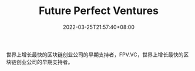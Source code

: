 ﻿---
weight: 
title: "Future Perfect Ventures"
description: "世界上增长最快的区块链创业公司的早期支持者，FPV.VC，世界上增长最快的区块链创业公司的早期支持者"
date: 2022-03-25T21:57:40+08:00
lastmod: 2022-03-25T16:45:40+08:00
draft: false
authors: ["Metabd"]
featuredImage: "future-perfect-ventures.jpg"
link: ""
tags: ["投资机构","Future Perfect Ventures"]
categories: ["navigation"]
navigation: ["投资机构"]
lightgallery: true
toc: true
pinned: false
recommend: false
recommend1: false
---
世界上增长最快的区块链创业公司的早期支持者，FPV.VC，世界上增长最快的区块链创业公司的早期支持者。
